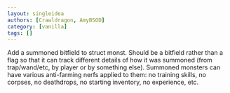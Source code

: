 ```yaml
---
layout: singleidea
authors: [Crawldragon, AmyBSOD]
category: [vanilla]
tags: []
---
```

Add a summoned bitfield to struct monst. Should be a bitfield rather than a flag so that it can track different details of how it was summoned (from trap/wand/etc, by player or by something else). Summoned monsters can have various anti-farming nerfs applied to them: no training skills, no corpses, no deathdrops, no starting inventory, no experience, etc.
